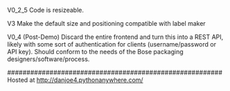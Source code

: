 V0_2_5 Code is resizeable.

V3 Make the default size and positioning compatible with label maker

V0_4 (Post-Demo) Discard the entire frontend and turn this into a REST API, likely with some sort of authentication for clients (username/password or API key). Should conform to the needs of the Bose packaging designers/software/process.

########################################################
Hosted at http://danjoe4.pythonanywhere.com/